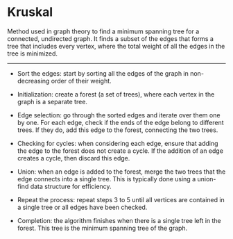 # Kruskal

Method used in graph theory to find a minimum spanning tree for a connected, undirected graph. It finds a subset of the edges that forms a tree that includes every vertex, where the total weight of all the edges in the tree is minimized. 

***

+ Sort the edges: start by sorting all the edges of the graph in non-decreasing order of their weight.

+ Initialization: create a forest (a set of trees), where each vertex in the graph is a separate tree.

+ Edge selection: go through the sorted edges and iterate over them one by one. For each edge, check if the ends of the edge belong to different trees. If they do, add this edge to the forest, connecting the two trees.

+ Checking for cycles: when considering each edge, ensure that adding the edge to the forest does not create a cycle. If the addition of an edge creates a cycle, then discard this edge.

+ Union: when an edge is added to the forest, merge the two trees that the edge connects into a single tree. This is typically done using a union-find data structure for efficiency.

+ Repeat the process: repeat steps 3 to 5 until all vertices are contained in a single tree or all edges have been checked.

+ Completion: the algorithm finishes when there is a single tree left in the forest. This tree is the minimum spanning tree of the graph.
